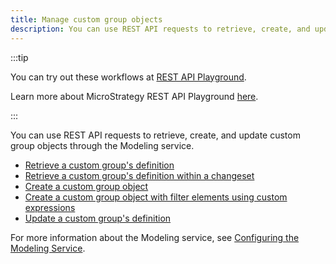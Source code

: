 ```yaml
---
title: Manage custom group objects
description: You can use REST API requests to retrieve, create, and update custom group objects through the Modeling service.
---
```


<Available since="2021 Update 2" />

:::tip

You can try out these workflows at [REST API Playground](https://www.postman.com/microstrategysdk/workspace/microstrategy-rest-api/folder/16131298-897727c2-1954-4b12-8d51-ddf79968e22c?ctx=documentation).

Learn more about MicroStrategy REST API Playground [here](/docs/getting-started/playground.md).

:::

You can use REST API requests to retrieve, create, and update custom group objects through the Modeling service.

- [Retrieve a custom group's definition](retrieve-a-custom-groups-definition.md)
- [Retrieve a custom group's definition within a changeset](retrieve-a-custom-groups-definition-within-a-changeset.md)
- [Create a custom group object](create-a-custom-group-object.md)
- [Create a custom group object with filter elements using custom expressions](create-a-custom-group-object-with-filter-elements-using-custom-expressions.md)
- [Update a custom group's definition](update-a-custom-groups-definition.md)

For more information about the Modeling service, see [Configuring the Modeling Service](https://www2.microstrategy.com/producthelp/Current/InstallConfig/en-us/Content/modeling_service.htm).
